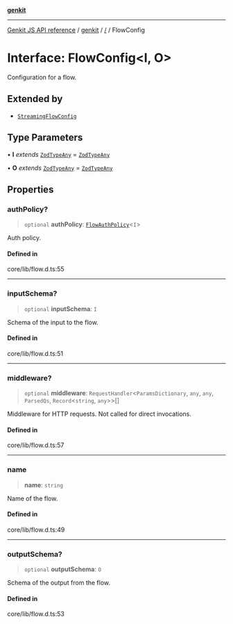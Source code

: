 [**genkit**](../README.md)

***

[Genkit JS API reference](../../README.md) / [genkit](../README.md) / [/](../README.md) / FlowConfig

# Interface: FlowConfig\<I, O\>

Configuration for a flow.

## Extended by

- [`StreamingFlowConfig`](StreamingFlowConfig.md)

## Type Parameters

• **I** *extends* [`ZodTypeAny`](../namespaces/z/type-aliases/ZodTypeAny.md) = [`ZodTypeAny`](../namespaces/z/type-aliases/ZodTypeAny.md)

• **O** *extends* [`ZodTypeAny`](../namespaces/z/type-aliases/ZodTypeAny.md) = [`ZodTypeAny`](../namespaces/z/type-aliases/ZodTypeAny.md)

## Properties

### authPolicy?

> `optional` **authPolicy**: [`FlowAuthPolicy`](FlowAuthPolicy.md)\<`I`\>

Auth policy.

#### Defined in

core/lib/flow.d.ts:55

***

### inputSchema?

> `optional` **inputSchema**: `I`

Schema of the input to the flow.

#### Defined in

core/lib/flow.d.ts:51

***

### middleware?

> `optional` **middleware**: `RequestHandler`\<`ParamsDictionary`, `any`, `any`, `ParsedQs`, `Record`\<`string`, `any`\>\>[]

Middleware for HTTP requests. Not called for direct invocations.

#### Defined in

core/lib/flow.d.ts:57

***

### name

> **name**: `string`

Name of the flow.

#### Defined in

core/lib/flow.d.ts:49

***

### outputSchema?

> `optional` **outputSchema**: `O`

Schema of the output from the flow.

#### Defined in

core/lib/flow.d.ts:53
